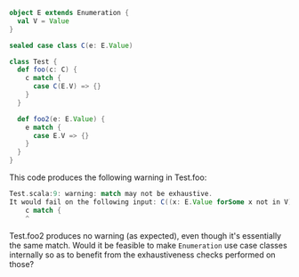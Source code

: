 ```scala
object E extends Enumeration {
  val V = Value
}

sealed case class C(e: E.Value)

class Test {
  def foo(c: C) {
    c match {
      case C(E.V) => {}
    }
  }

  def foo2(e: E.Value) {
    e match {
      case E.V => {}
    }
  }
}
```

This code produces the following warning in Test.foo:

```scala
Test.scala:9: warning: match may not be exhaustive.
It would fail on the following input: C((x: E.Value forSome x not in V))
    c match {
    ^
```

Test.foo2 produces no warning (as expected), even though it's essentially the same match.
Would it be feasible to make `Enumeration` use case classes internally so as to benefit from the exhaustiveness checks performed on those?
